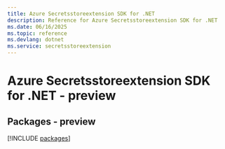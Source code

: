 ```yaml
---
title: Azure Secretsstoreextension SDK for .NET
description: Reference for Azure Secretsstoreextension SDK for .NET
ms.date: 06/16/2025
ms.topic: reference
ms.devlang: dotnet
ms.service: secretsstoreextension
---
```

# Azure Secretsstoreextension SDK for .NET - preview
## Packages - preview
[!INCLUDE [packages](secretsstoreextension-index.md)]